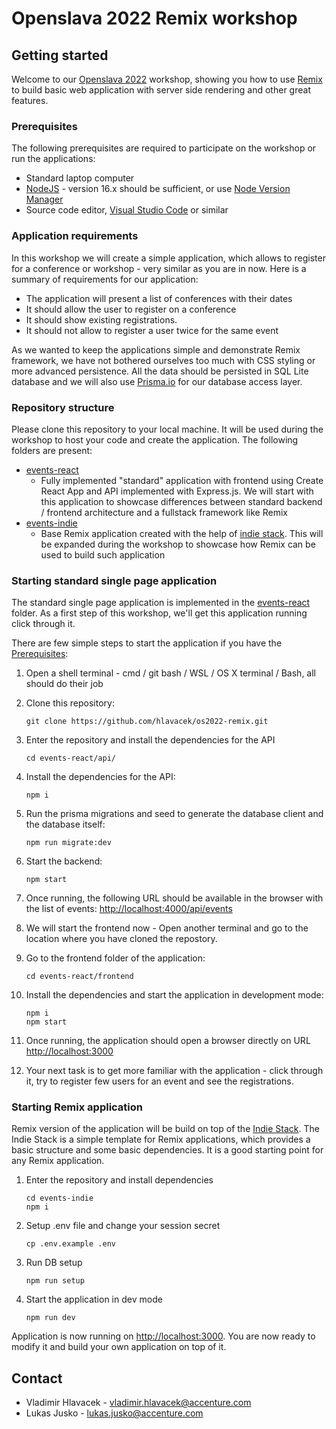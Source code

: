 # Openslava 2022 Remix workshop

## Getting started

Welcome to our [Openslava 2022](https://www.openslava.sk/2022/#/) workshop, showing you how to use [Remix](https://remix.run/) to build basic web application with server side rendering and other great features.

### Prerequisites

The following prerequisites are required to participate on the workshop or run the applications:

- Standard laptop computer
- [NodeJS](https://nodejs.org/en/) - version 16.x should be sufficient, or use [Node Version Manager](https://github.com/nvm-sh/nvm)
- Source code editor, [Visual Studio Code](https://code.visualstudio.com/) or similar

### Application requirements

In this workshop we will create a simple application, which allows to register for a conference or workshop - very similar as you are in now. Here is a summary of requirements for our application:

- The application will present a list of conferences with their dates
- It should allow the user to register on a conference
- It should show existing registrations.
- It should not allow to register a user twice for the same event

As we wanted to keep the applications simple and demonstrate Remix framework, we have not bothered ourselves too much with CSS styling or more advanced persistence. All the data should be persisted in SQL Lite database and we will also use [Prisma.io](https://www.prisma.io/) for our database access layer.

### Repository structure

Please clone this repository to your local machine. It will be used during the workshop to host your code and create the application. The following folders are present:

- [events-react](events-react/)
  - Fully implemented "standard" application with frontend using Create React App and API implemented with Express.js. We will start with this application to showcase differences between standard backend / frontend architecture and a fullstack framework like Remix
- [events-indie](events-indie/)
  - Base Remix application created with the help of [indie stack](https://github.com/remix-run/indie-stack). This will be expanded during the workshop to showcase how Remix can be used to build such application

### Starting standard single page application

The standard single page application is implemented in the [events-react](events-react/) folder. As a first step of this workshop, we'll get this application running click through it.

There are few simple steps to start the application if you have the [Prerequisites](#prerequisites):

1. Open a shell terminal - cmd / git bash / WSL / OS X terminal / Bash, all should do their job
2. Clone this repository:

    ```(bash)
    git clone https://github.com/hlavacek/os2022-remix.git
    ```

3. Enter the repository and install the dependencies for the API

    ```(bash)
    cd events-react/api/
    ```

4. Install the dependencies for the API:

    ```(bash)
    npm i
    ```

5. Run the prisma migrations and seed to generate the database client and the database itself:

    ```(bash)
    npm run migrate:dev
    ```

6. Start the backend:

    ```(bash)
    npm start
    ```

7. Once running, the following URL should be available in the browser with the list of events: <http://localhost:4000/api/events>

8. We will start the frontend now - Open another terminal and go to the location where you have cloned the repostory.
9. Go to the frontend folder of the application:

    ```(bash)
    cd events-react/frontend 
    ```

10. Install the dependencies and start the application in development mode:

    ```(bash)
    npm i
    npm start
    ```

11. Once running, the application should open a browser directly on URL <http://localhost:3000>
12. Your next task is to get more familiar with the application - click through it, try to register few users for an event and see the registrations.

### Starting Remix application

Remix version of the application will be build on top of the [Indie Stack](https://github.com/remix-run/indie-stack). The Indie Stack is a simple template for Remix applications, which provides a basic structure and some basic dependencies. It is a good starting point for any Remix application.

1. Enter the repository and install dependencies

    ```(bash)
    cd events-indie
    npm i
    ```

2. Setup .env file and change your session secret

    ```(bash)
    cp .env.example .env
    ```
   
3. Run DB setup

    ```(bash)
    npm run setup
    ```

4. Start the application in dev mode
   
    ```(bash)
    npm run dev
    ```

Application is now running on <http://localhost:3000>. You are now ready to modify it and build your own application on top of it.

## Contact

- Vladimir Hlavacek - vladimir.hlavacek@accenture.com
- Lukas Jusko - lukas.jusko@accenture.com
